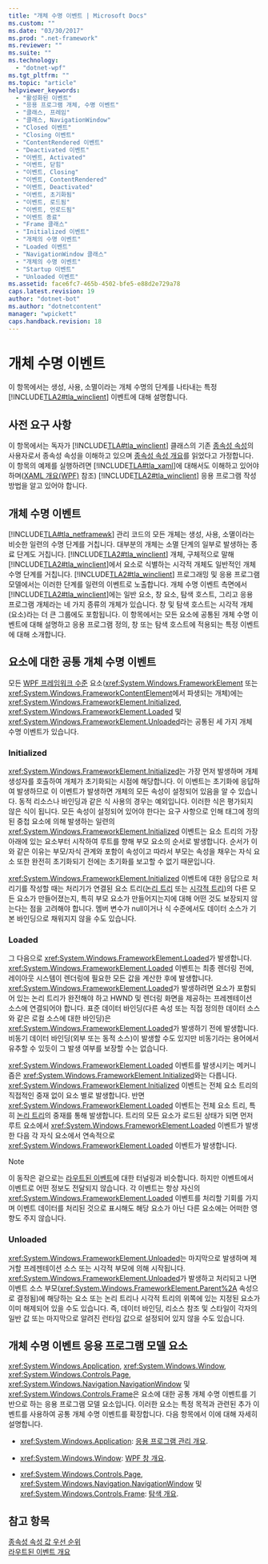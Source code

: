 ```yaml
---
title: "개체 수명 이벤트 | Microsoft Docs"
ms.custom: ""
ms.date: "03/30/2017"
ms.prod: ".net-framework"
ms.reviewer: ""
ms.suite: ""
ms.technology: 
  - "dotnet-wpf"
ms.tgt_pltfrm: ""
ms.topic: "article"
helpviewer_keywords: 
  - "활성화된 이벤트"
  - "응용 프로그램 개체, 수명 이벤트"
  - "클래스, 프레임"
  - "클래스, NavigationWindow"
  - "Closed 이벤트"
  - "Closing 이벤트"
  - "ContentRendered 이벤트"
  - "Deactivated 이벤트"
  - "이벤트, Activated"
  - "이벤트, 닫힘"
  - "이벤트, Closing"
  - "이벤트, ContentRendered"
  - "이벤트, Deactivated"
  - "이벤트, 초기화됨"
  - "이벤트, 로드됨"
  - "이벤트, 언로드됨"
  - "이벤트 종료"
  - "Frame 클래스"
  - "Initialized 이벤트"
  - "개체의 수명 이벤트"
  - "Loaded 이벤트"
  - "NavigationWindow 클래스"
  - "개체의 수명 이벤트"
  - "Startup 이벤트"
  - "Unloaded 이벤트"
ms.assetid: face6fc7-465b-4502-bfe5-e88d2e729a78
caps.latest.revision: 19
author: "dotnet-bot"
ms.author: "dotnetcontent"
manager: "wpickett"
caps.handback.revision: 18
---
```

# 개체 수명 이벤트
이 항목에서는 생성, 사용, 소멸이라는 개체 수명의 단계를 나타내는 특정 [!INCLUDE[TLA2#tla_winclient](../../../../includes/tla2sharptla-winclient-md.md)] 이벤트에 대해 설명합니다.  
  
   
  
<a name="prerequisites"></a>   
## 사전 요구 사항  
 이 항목에서는 독자가 [!INCLUDE[TLA#tla_winclient](../../../../includes/tlasharptla-winclient-md.md)] 클래스의 기존 [종속성 속성](GTMT)의 사용자로서 종속성 속성을 이해하고 있으며 [종속성 속성 개요](../../../../docs/framework/wpf/advanced/dependency-properties-overview.md)를 읽었다고 가정합니다.  이 항목의 예제를 실행하려면 [!INCLUDE[TLA#tla_xaml](../../../../includes/tlasharptla-xaml-md.md)]에 대해서도 이해하고 있어야 하며\([XAML 개요\(WPF\)](../../../../docs/framework/wpf/advanced/xaml-overview-wpf.md) 참조\) [!INCLUDE[TLA2#tla_winclient](../../../../includes/tla2sharptla-winclient-md.md)] 응용 프로그램 작성 방법을 알고 있어야 합니다.  
  
<a name="intro"></a>   
## 개체 수명 이벤트  
 [!INCLUDE[TLA#tla_netframewk](../../../../includes/tlasharptla-netframewk-md.md)] 관리 코드의 모든 개체는 생성, 사용, 소멸이라는 비슷한 일련의 수명 단계를 거칩니다.  대부분의 개체는 소멸 단계의 일부로 발생하는 종료 단계도 거칩니다.  [!INCLUDE[TLA2#tla_winclient](../../../../includes/tla2sharptla-winclient-md.md)] 개체, 구체적으로 말해 [!INCLUDE[TLA2#tla_winclient](../../../../includes/tla2sharptla-winclient-md.md)]에서 요소로 식별하는 시각적 개체도 일반적인 개체 수명 단계를 거칩니다.  [!INCLUDE[TLA2#tla_winclient](../../../../includes/tla2sharptla-winclient-md.md)] 프로그래밍 및 응용 프로그램 모델에서는 이러한 단계를 일련의 이벤트로 노출합니다.  개체 수명 이벤트 측면에서 [!INCLUDE[TLA2#tla_winclient](../../../../includes/tla2sharptla-winclient-md.md)]에는 일반 요소, 창 요소, 탐색 호스트, 그리고 응용 프로그램 개체라는 네 가지 종류의 개체가 있습니다.  창 및 탐색 호스트는 시각적 개체\(요소\)라는 더 큰 그룹에도 포함됩니다.  이 항목에서는 모든 요소에 공통된 개체 수명 이벤트에 대해 설명하고 응용 프로그램 정의, 창 또는 탐색 호스트에 적용되는 특정 이벤트에 대해 소개합니다.  
  
<a name="common_events"></a>   
## 요소에 대한 공통 개체 수명 이벤트  
 모든 [WPF 프레임워크 수준](GTMT) 요소\(<xref:System.Windows.FrameworkElement> 또는 <xref:System.Windows.FrameworkContentElement>에서 파생되는 개체\)에는 <xref:System.Windows.FrameworkElement.Initialized>, <xref:System.Windows.FrameworkElement.Loaded> 및 <xref:System.Windows.FrameworkElement.Unloaded>라는 공통된 세 가지 개체 수명 이벤트가 있습니다.  
  
### Initialized  
 <xref:System.Windows.FrameworkElement.Initialized>는 가장 먼저 발생하며 개체 생성자를 호출하여 개체가 초기화되는 시점에 해당합니다.  이 이벤트는 초기화에 응답하여 발생하므로 이 이벤트가 발생하면 개체의 모든 속성이 설정되어 있음을 알 수 있습니다.  동적 리소스나 바인딩과 같은 식 사용의 경우는 예외입니다. 이러한 식은 평가되지 않은 식이 됩니다. 모든 속성이 설정되어 있어야 한다는 요구 사항으로 인해 태그에 정의된 중첩 요소에 의해 발생하는 일련의 <xref:System.Windows.FrameworkElement.Initialized> 이벤트는 요소 트리의 가장 아래에 있는 요소부터 시작하여 루트를 향해 부모 요소의 순서로 발생합니다.  순서가 이와 같은 이유는 부모\/자식 관계와 포함이 속성이고 따라서 부모는 속성을 채우는 자식 요소 또한 완전히 초기화되기 전에는 초기화를 보고할 수 없기 때문입니다.  
  
 <xref:System.Windows.FrameworkElement.Initialized> 이벤트에 대한 응답으로 처리기를 작성할 때는 처리기가 연결된 요소 트리\([논리 트리](GTMT) 또는 [시각적 트리](GTMT)\)의 다른 모든 요소가 만들어졌는지, 특히 부모 요소가 만들어지는지에 대해 어떤 것도 보장되지 않는다는 점을 고려해야 합니다.  멤버 변수가 null이거나 식 수준에서도 데이터 소스가 기본 바인딩으로 채워지지 않을 수도 있습니다.  
  
### Loaded  
 그 다음으로 <xref:System.Windows.FrameworkElement.Loaded>가 발생합니다.  <xref:System.Windows.FrameworkElement.Loaded> 이벤트는 최종 렌더링 전에, 레이아웃 시스템이 렌더링에 필요한 모든 값을 계산한 후에 발생합니다.  <xref:System.Windows.FrameworkElement.Loaded>가 발생하려면 요소가 포함되어 있는 논리 트리가 완전해야 하고 HWND 및 렌더링 화면을 제공하는 프레젠테이션 소스에 연결되어야 합니다.  표준 데이터 바인딩\(다른 속성 또는 직접 정의한 데이터 소스와 같은 로컬 소스에 대한 바인딩\)은 <xref:System.Windows.FrameworkElement.Loaded>가 발생하기 전에 발생합니다.  비동기 데이터 바인딩\(외부 또는 동적 소스\)이 발생할 수도 있지만 비동기라는 용어에서 유추할 수 있듯이 그 발생 여부를 보장할 수는 없습니다.  
  
 <xref:System.Windows.FrameworkElement.Loaded> 이벤트를 발생시키는 메커니즘은 <xref:System.Windows.FrameworkElement.Initialized>와는 다릅니다.  <xref:System.Windows.FrameworkElement.Initialized> 이벤트는 전체 요소 트리의 직접적인 중재 없이 요소 별로 발생합니다.  반면 <xref:System.Windows.FrameworkElement.Loaded> 이벤트는 전체 요소 트리, 특히 [논리 트리](GTMT)의 중재를 통해 발생합니다.  트리의 모든 요소가 로드된 상태가 되면 먼저 루트 요소에서 <xref:System.Windows.FrameworkElement.Loaded> 이벤트가 발생한 다음  각 자식 요소에서 연속적으로 <xref:System.Windows.FrameworkElement.Loaded> 이벤트가 발생합니다.  
  
> [!NOTE]
>  이 동작은 겉으로는 [라우트된 이벤트](GTMT)에 대한 터널링과 비슷합니다.  하지만 이벤트에서 이벤트로 어떤 정보도 전달되지 않습니다.  각 이벤트는 항상 자신의 <xref:System.Windows.FrameworkElement.Loaded> 이벤트를 처리할 기회를 가지며 이벤트 데이터를 처리된 것으로 표시해도 해당 요소가 아닌 다른 요소에는 어떠한 영향도 주지 않습니다.  
  
### Unloaded  
 <xref:System.Windows.FrameworkElement.Unloaded>는 마지막으로 발생하며 제거할 프레젠테이션 소스 또는 시각적 부모에 의해 시작됩니다.  <xref:System.Windows.FrameworkElement.Unloaded>가 발생하고 처리되고 나면 이벤트 소스 부모\(<xref:System.Windows.FrameworkElement.Parent%2A> 속성으로 결정됨\)에 해당하는 요소 또는 논리 트리나 시각적 트리의 위쪽에 있는 지정된 요소가 이미 해제되어 있을 수도 있습니다. 즉, 데이터 바인딩, 리소스 참조 및 스타일이 각자의 일반 값 또는 마지막으로 알려진 런타임 값으로 설정되어 있지 않을 수도 있습니다.  
  
<a name="application_model_elements"></a>   
## 개체 수명 이벤트 응용 프로그램 모델 요소  
 <xref:System.Windows.Application>, <xref:System.Windows.Window>, <xref:System.Windows.Controls.Page>, <xref:System.Windows.Navigation.NavigationWindow> 및 <xref:System.Windows.Controls.Frame>은 요소에 대한 공통 개체 수명 이벤트를 기반으로 하는 응용 프로그램 모델 요소입니다.  이러한 요소는 특정 목적과 관련된 추가 이벤트를 사용하여 공통 개체 수명 이벤트를 확장합니다.  다음 항목에서 이에 대해 자세히 설명합니다.  
  
-   <xref:System.Windows.Application>: [응용 프로그램 관리 개요](../../../../docs/framework/wpf/app-development/application-management-overview.md).  
  
-   <xref:System.Windows.Window>: [WPF 창 개요](../../../../docs/framework/wpf/app-development/wpf-windows-overview.md).  
  
-   <xref:System.Windows.Controls.Page>, <xref:System.Windows.Navigation.NavigationWindow> 및 <xref:System.Windows.Controls.Frame>: [탐색 개요](../../../../docs/framework/wpf/app-development/navigation-overview.md).  
  
## 참고 항목  
 [종속성 속성 값 우선 순위](../../../../docs/framework/wpf/advanced/dependency-property-value-precedence.md)   
 [라우트된 이벤트 개요](../../../../docs/framework/wpf/advanced/routed-events-overview.md)
